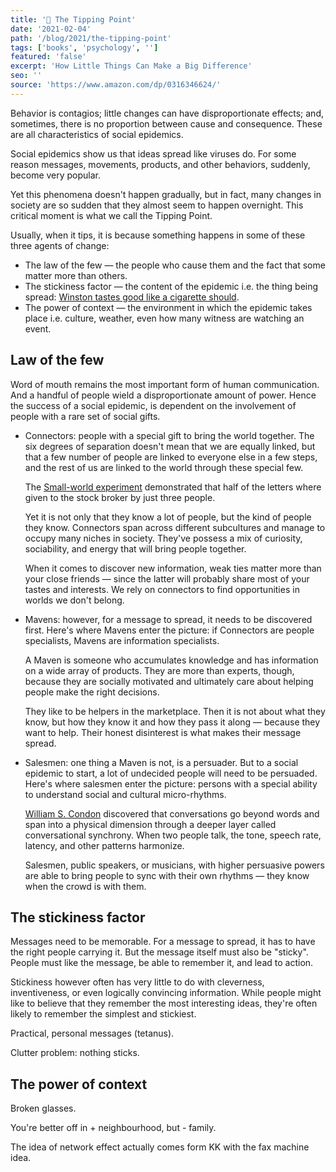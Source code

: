 ```yaml
---
title: '📖 The Tipping Point'
date: '2021-02-04'
path: '/blog/2021/the-tipping-point'
tags: ['books', 'psychology', '']
featured: 'false'
excerpt: 'How Little Things Can Make a Big Difference'
seo: ''
source: 'https://www.amazon.com/dp/0316346624/'
---
```


Behavior is contagios; little changes can have disproportionate effects; and, sometimes, there is no proportion between cause and consequence. These are all characteristics of social epidemics.

Social epidemics show us that ideas spread like viruses do. For some reason messages, movements, products, and other behaviors, suddenly, become very popular.

Yet this phenomena doesn't happen gradually, but in fact, many changes in society are so sudden that they almost seem to happen overnight. This critical moment is what we call the Tipping Point.

Usually, when it tips, it is because something happens in some of these three agents of change:

- The law of the few — the people who cause them and the fact that some matter more than others.
- The stickiness factor — the content of the epidemic i.e. the thing being spread: [Winston tastes good like a cigarette should](https://en.wikipedia.org/wiki/Winston_tastes_good_like_a_cigarette_should).
- The power of context — the environment in which the epidemic takes place i.e. culture, weather, even how many witness are watching an event.

## Law of the few

Word of mouth remains the most important form of human communication. And a handful of people wield a disproportionate amount of power. Hence the success of a social epidemic, is dependent on the involvement of people with a rare set of social gifts.

- Connectors: people with a special gift to bring the world together. The six degrees of separation doesn't mean that we are equally linked, but that a few number of people are linked to everyone else in a few steps, and the rest of us are linked to the world through these special few.

  The [Small-world experiment](https://en.wikipedia.org/wiki/Small-world_experiment) demonstrated that half of the letters where given to the stock broker by just three people.

  Yet it is not only that they know a lot of people, but the kind of people they know. Connectors span across different subcultures and manage to occupy many niches in society. They've possess a mix of curiosity, sociability, and energy that will bring people together.

  When it comes to discover new information, weak ties matter more than your close friends — since the latter will probably share most of your tastes and interests. We rely on connectors to find opportunities in worlds we don't belong.

- Mavens: however, for a message to spread, it needs to be discovered first. Here's where Mavens enter the picture: if Connectors are people specialists, Mavens are information specialists.

  A Maven is someone who accumulates knowledge and has information on a wide array of products. They are more than experts, though, because they are socially motivated and ultimately care about helping people make the right decisions.

  They like to be helpers in the marketplace. Then it is not about what they know, but how they know it and how they pass it along — because they want to help. Their honest disinterest is what makes their message spread.

- Salesmen: one thing a Maven is not, is a persuader. But to a social epidemic to start, a lot of undecided people will need to be persuaded. Here's where salesmen enter the picture: persons with a special ability to understand social and cultural micro-rhythms.

  [William S. Condon](https://en.wikipedia.org/wiki/William_S._Condon) discovered that conversations go beyond words and span into a physical dimension through a deeper layer called conversational synchrony. When two people talk, the tone, speech rate, latency, and other patterns harmonize.

  Salesmen, public speakers, or musicians, with higher persuasive powers are able to bring people to sync with their own rhythms — they know when the crowd is with them.

## The stickiness factor

Messages need to be memorable. For a message to spread, it has to have the right people carrying it. But the message itself must also be "sticky". People must like the message, be able to remember it, and lead to action.

Stickiness however often has very little to do with cleverness, inventiveness, or even logically convincing information. While people might like to believe that they remember the most interesting ideas, they're often likely to remember the simplest and stickiest.

Practical, personal messages (tetanus).

Clutter problem: nothing sticks.

## The power of context

Broken glasses.

You're better off in + neighbourhood, but - family.

The idea of network effect actually comes form KK with the fax machine idea.
